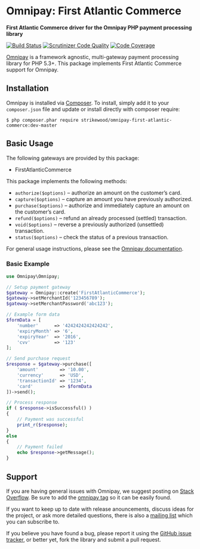 # Omnipay: First Atlantic Commerce

**First Atlantic Commerce driver for the Omnipay PHP payment processing library**

[![Build Status](https://scrutinizer-ci.com/g/Strikewood/omnipay-first-atlantic-commerce/badges/build.png?b=master)](https://scrutinizer-ci.com/g/Strikewood/omnipay-first-atlantic-commerce/build-status/master) [![Scrutinizer Code Quality](https://scrutinizer-ci.com/g/Strikewood/omnipay-first-atlantic-commerce/badges/quality-score.png?b=master)](https://scrutinizer-ci.com/g/Strikewood/omnipay-first-atlantic-commerce/?branch=master) [![Code Coverage](https://scrutinizer-ci.com/g/Strikewood/omnipay-first-atlantic-commerce/badges/coverage.png?b=master)](https://scrutinizer-ci.com/g/Strikewood/omnipay-first-atlantic-commerce/?branch=master)

[Omnipay](https://github.com/thephpleague/omnipay) is a framework agnostic, multi-gateway payment
processing library for PHP 5.3+. This package implements First Atlantic Commerce support for Omnipay.

## Installation

Omnipay is installed via [Composer](http://getcomposer.org/). To install, simply add it
to your `composer.json` file and update or install directly with composer require:

```
$ php composer.phar require strikewood/omnipay-first-atlantic-commerce:dev-master
```

## Basic Usage

The following gateways are provided by this package:

* FirstAtlanticCommerce

This package implements the following methods:

* ``authorize($options)`` – authorize an amount on the customer’s card.
* ``capture($options)`` – capture an amount you have previously authorized.
* ``purchase($options)`` – authorize and immediately capture an amount on the customer’s card.
* ``refund($options)`` – refund an already processed (settled) transaction.
* ``void($options)`` – reverse a previously authorized (unsettled) transaction.
* ``status($options)`` – check the status of a previous transaction.

For general usage instructions, please see the [Omnipay documentation](http://omnipay.thephpleague.com/).

### Basic Example

```php
use Omnipay\Omnipay;

// Setup payment gateway
$gateway = Omnipay::create('FirstAtlanticCommerce');
$gateway->setMerchantId('123456789');
$gateway->setMerchantPassword('abc123');

// Example form data
$formData = [
    'number'      => '4242424242424242',
    'expiryMonth' => '6',
    'expiryYear'  => '2016',
    'cvv'         => '123'
];

// Send purchase request
$response = $gateway->purchase([
    'amount'        => '10.00',
    'currency'      => 'USD',
    'transactionId' => '1234',
    'card'          => $formData
])->send();

// Process response
if ( $response->isSuccessful() )
{
    // Payment was successful
    print_r($response);
}
else
{
    // Payment failed
    echo $response->getMessage();
}
```

## Support

If you are having general issues with Omnipay, we suggest posting on
[Stack Overflow](http://stackoverflow.com/). Be sure to add the
[omnipay tag](http://stackoverflow.com/questions/tagged/omnipay) so it can be easily found.

If you want to keep up to date with release anouncements, discuss ideas for the project,
or ask more detailed questions, there is also a [mailing list](https://groups.google.com/forum/#!forum/omnipay) which
you can subscribe to.

If you believe you have found a bug, please report it using the [GitHub issue tracker](https://github.com/Strikewood/omnipay-first-atlantic-commerce/issues),
or better yet, fork the library and submit a pull request.
